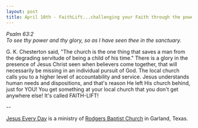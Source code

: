 ```yaml
---
layout: post
title: April 10th - FaithLift...challenging your Faith through the power of
---
```


_Psalm 63:2  
To see thy power and thy glory, so as I have seen thee in the
sanctuary._

G. K. Chesterton said, "The church is the one thing that saves a
man from the degrading servitude of being a child of his time." There
is a glory in the presence of Jesus Christ seen when believers come
together, that will necessarily be missing in an individual pursuit
of God. The local church calls you to a higher level of
accountability and service. Jesus understands human needs and
dispositions, and that's reason He left His church behind, just for
YOU! You get something at your local church that you don't get
anywhere else! It's called FAITH-LIFT!

 --

<a href=http://jesuseveryday.net>Jesus Every Day</a> is a ministry of <a href=http://rodgersbaptist.net>Rodgers Baptist Church</a> in Garland, Texas.
